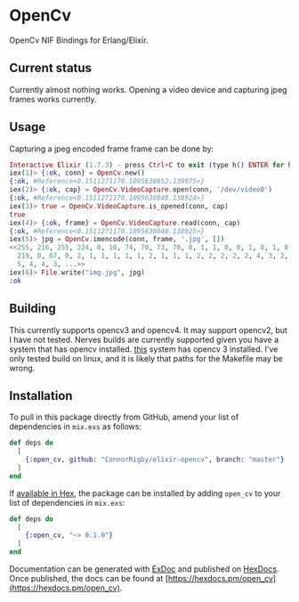 # OpenCv

OpenCv NIF Bindings for Erlang/Elixir.

## Current status

Currently almost nothing works. Opening a video device and capturing jpeg frames
works currently.

## Usage

Capturing a jpeg encoded frame frame can be done by:

```elixir
Interactive Elixir (1.7.3) - press Ctrl+C to exit (type h() ENTER for help)
iex(1)> {:ok, conn} = OpenCv.new()
{:ok, #Reference<0.1511271170.1095630852.139975>}
iex(2)> {:ok, cap} = OpenCv.VideoCapture.open(conn, '/dev/video0')
{:ok, #Reference<0.1511271170.1095630848.138924>}
iex(3)> true = OpenCv.VideoCapture.is_opened(conn, cap)
true
iex(4)> {:ok, frame} = OpenCv.VideoCapture.read(conn, cap)
{:ok, #Reference<0.1511271170.1095630848.138925>}
iex(5)> jpg = OpenCv.imencode(conn, frame, '.jpg', [])
<<255, 216, 255, 224, 0, 16, 74, 70, 73, 70, 0, 1, 1, 0, 0, 1, 0, 1, 0, 0, 255,
  219, 0, 67, 0, 2, 1, 1, 1, 1, 1, 2, 1, 1, 1, 2, 2, 2, 2, 2, 4, 3, 2, 2, 2, 2,
  5, 4, 4, 3, ...>>
iex(6)> File.write("img.jpg", jpg)
:ok

```

## Building

This currently supports opencv3 and opencv4. It may support opencv2, but I have
not tested. Nerves builds are currently supported given you have a
system that has opencv installed. [this](https://github.com/FarmBot-Labs/farmbot_system_rpi3)
system has opencv 3 installed. I've only tested build on linux, and it is likely
that paths for the Makefile may be wrong.

## Installation

To pull in this package directly from GitHub, amend your list of
dependencies in `mix.exs` as follows:

```elixir
def deps do
  [
    {:open_cv, github: "ConnorRigby/elixir-opencv", branch: "master"}
  ]
end
```

If [available in Hex](https://hex.pm/docs/publish), the package can be installed
by adding `open_cv` to your list of dependencies in `mix.exs`:

```elixir
def deps do
  [
    {:open_cv, "~> 0.1.0"}
  ]
end
```

Documentation can be generated with [ExDoc](https://github.com/elixir-lang/ex_doc)
and published on [HexDocs](https://hexdocs.pm). Once published, the docs can
be found at [https://hexdocs.pm/open_cv](https://hexdocs.pm/open_cv).
